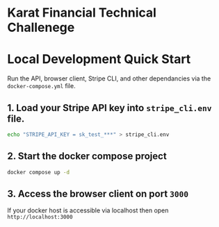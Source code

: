 # Karat Financial Technical Challenege

# Local Development Quick Start
Run the API, browser client, Stripe CLI, and other dependancies via the `docker-compose.yml` file. 

## 1. Load your Stripe API key into `stripe_cli.env` file. 
```sh
echo "STRIPE_API_KEY = sk_test_***" > stripe_cli.env
```

## 2. Start the docker compose project
```sh
docker compose up -d
```

## 3. Access the browser client on port `3000`
If your docker host is accessible via localhost then open `http://localhost:3000`